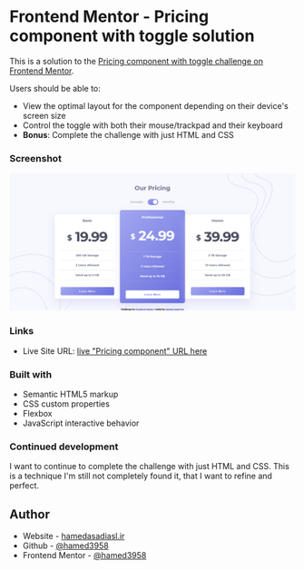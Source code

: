 # Frontend Mentor - Pricing component with toggle solution
This is a solution to the [Pricing component with toggle challenge on Frontend Mentor](https://www.frontendmentor.io/challenges/pricing-component-with-toggle-8vPwRMIC).

Users should be able to:
- View the optimal layout for the component depending on their device's screen size
- Control the toggle with both their mouse/trackpad and their keyboard
- **Bonus**: Complete the challenge with just HTML and CSS

### Screenshot
![Pricing component](images/Pricing-component.png)

### Links
- Live Site URL: [live "Pricing component" URL here](https://hamed3958.github.io/pricing-component-with-toggle/)

### Built with
- Semantic HTML5 markup
- CSS custom properties
- Flexbox
- JavaScript interactive behavior

### Continued development
I want to continue to complete the challenge with just HTML and CSS. This is a technique I'm still not completely found it, that I want to refine and perfect.

## Author
- Website - [hamedasadiasl.ir](http://hamedasadiasl.ir/)
- Github - [@hamed3958](https://github.com/hamed3958)
- Frontend Mentor - [@hamed3958](https://www.frontendmentor.io/profile/hamed3958)
